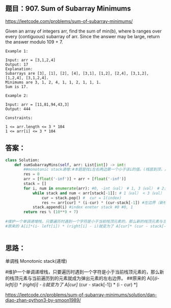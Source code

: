## 题目：907. Sum of Subarray Minimums


https://leetcode.com/problems/sum-of-subarray-minimums/

Given an array of integers arr, find the sum of min(b), where b ranges over every (contiguous) subarray of arr. Since the answer may be large, return the answer modulo 109 + 7.
```
Example 1:

Input: arr = [3,1,2,4]
Output: 17
Explanation: 
Subarrays are [3], [1], [2], [4], [3,1], [1,2], [2,4], [3,1,2], [1,2,4], [3,1,2,4]. 
Minimums are 3, 1, 2, 4, 1, 1, 2, 1, 1, 1.
Sum is 17.

Example 2:

Input: arr = [11,81,94,43,3]
Output: 444
 
Constraints:

1 <= arr.length <= 3 * 104
1 <= arr[i] <= 3 * 104
```
## 答案：
```python
class Solution:
    def sumSubarrayMins(self, arr: List[int]) -> int:
        ##monotonic stack递增:#本题是找i左右两边第一个小于该i的值。(栈底到顶，从小到大)
        res = 0
        arr = [float('-inf')] + arr + [float('-inf')]
        stack = []
        for i, num in enumerate(arr): #0, -int（val） # 1, 3（val） # 2，1（val）
            while stack and num < arr[stack[-1]]: # 1（val） < 3（val）
                cur = stack.pop() #  cur = 1(index)
                res += arr[cur] * (i-cur) * (cur-stack[-1]) #左边界（新栈顶stack[-1] =0);右边界（当前）
            stack.append(i) #index eneter stack #0 #0, 1
        return res % (10**9 + 7)
    
#维护一个单调递增栈，只要遍历时遇到一个字符是小于当前栈顶元素的，那么新的栈顶元素与当前遍历到的元素就成为弹出元素的左右边界。
#原来的 A[i]*(i- left[i]) * (right[i] - i)就变为了 A[cur]* (cur - stack[-1]) * (i - cur) *]
   
```


## 思路：
单调栈 Monotonic stack(递增)

#维护一个单调递增栈，只要遍历时遇到一个字符是小于当前栈顶元素的，那么新的栈顶元素与当前遍历到的元素就成为弹出元素的左右边界。
##原来的 A[i]*(i- left[i]) * (right[i] - i)就变为了 A[cur]* (cur - stack[-1]) * (i - cur) *]

https://leetcode.cn/problems/sum-of-subarray-minimums/solution/dan-diao-zhan-python3-by-smoon1989/

